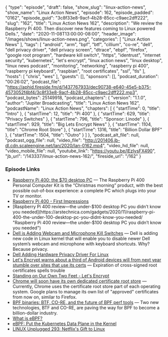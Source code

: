 {
  "type": "episode",
  "draft": false,
  "show_slug": "linux-action-news",
  "show_name": "Linux Action News",
  "episode": 162,
  "episode_padded": "0162",
  "episode_guid": "3c8f33e8-9acf-4b28-85cc-c9aec2dff222",
  "slug": "162",
  "title": "Linux Action News 162",
  "description": "We review the Raspberry Pi 400. Then discover new features coming to Linux powered Dells.",
  "date": "2020-11-08T13:00:00-08:00",
  "header_image": "/images/shows/linux-action-news.png",
  "categories": [
    "Linux Action News"
  ],
  "tags": [
    "android",
    "arm",
    "bpf",
    "btf",
    "cillium",
    "co-re",
    "dell",
    "dell privacy driver",
    "dell privacy screen",
    "dtrace",
    "ebpf",
    "firefox",
    "google root program",
    "hardware kill switch",
    "https",
    "identrust",
    "internet security",
    "kubernetes",
    "let's encrypt",
    "linux action news",
    "linux desktop",
    "linux news podcast",
    "monitoring",
    "networking",
    "raspberry pi 400",
    "raspberry pi keyboard",
    "raspbian",
    "root certificates",
    "ssl",
    "tls"
  ],
  "hosts": [
    "chris",
    "wes"
  ],
  "guests": [],
  "sponsors": [],
  "podcast_duration": "00:26:02",
  "podcast_file": "https://aphid.fireside.fm/d/1437767933/dec90738-e640-45e5-b375-4573052f4bf4/3c8f33e8-9acf-4b28-85cc-c9aec2dff222.mp3",
  "podcast_bytes": 25149918,
  "podcast_chapters": {
    "version": "1.1.0",
    "author": "Jupiter Broadcasting",
    "title": "Linux Action News 162",
    "podcastName": "Linux Action News",
    "chapters": [
      {
        "startTime": 0,
        "title": "Intro"
      },
      {
        "startTime": 12,
        "title": "Pi 400"
      },
      {
        "startTime": 629,
        "title": "Privacy Switches"
      },
      {
        "startTime": 796,
        "title": "Sponsor: Linode"
      },
      {
        "startTime": 929,
        "title": "Big Lets Encrypt News"
      },
      {
        "startTime": 1104,
        "title": "Chrome Root Store"
      },
      {
        "startTime": 1316,
        "title": "Billion Dollar BPF"
      },
      {
        "startTime": 1504,
        "title": "Outro"
      }
    ]
  },
  "podcast_alt_file": null,
  "podcast_ogg_file": null,
  "video_file": "http://201406.jb-dl.cdn.scaleengine.net/lan/2020/lan-0162.mp4",
  "video_hd_file": null,
  "video_mobile_file": null,
  "youtube_link": "https://youtu.be/lEzIysFX490",
  "jb_url": "/143337/linux-action-news-162/",
  "fireside_url": "/162"
}


### Episode Links

  * [Raspberry Pi 400: the $70 desktop PC](https://www.raspberrypi.org/blog/raspberry-pi-400-the-70-desktop-pc/ "Raspberry Pi 400: the $70 desktop PC") — The Raspberry Pi 400 Personal Computer Kit is the “Christmas morning” product, with the best possible out-of-box experience: a complete PC which plugs into your TV or monitor.
  * [Raspberry Pi 400 - First Impressions](https://martinpeck.com/blog/2020/11/06/Raspberry-Pi-400/ "Raspberry Pi 400 - First Impressions")
  * [Raspberry Pi 400 review—the under-$100 desktop PC you didn’t know you needed](https://arstechnica.com/gadgets/2020/11/raspberry-pi-400-the-under-100-desktop-pc-you-didnt-know-you-needed/ "Raspberry Pi 400 review—the under-$100 desktop PC you didn’t know you needed")
  * [Dell is Adding Webcam and Microphone Kill Switches](https://itsfoss.com/dell-privacy-driver/ "Dell is Adding Webcam and Microphone Kill Switches") — Dell is adding new code in Linux kernel that will enable you to disable newer Dell system’s webcam and microphone with keyboard shortcuts. Why? Because privacy. 
  * [Dell Adding Hardware Privacy Driver For Linux](https://www.phoronix.com/scan.php?page=news_item&px=Dell-Hardware-Privacy-Linux "Dell Adding Hardware Privacy Driver For Linux")
  * [Let's Encrypt warns about a third of Android devices will from next year stumble over sites that use its certs](https://www.theregister.com/2020/11/06/android_encryption_certs/ "Let's Encrypt warns about a third of Android devices will from next year stumble over sites that use its certs") — Expiration of cross-signed root certificates spells trouble
  * [Standing on Our Own Two Feet - Let's Encrypt ](https://letsencrypt.org/2020/11/06/own-two-feet.html "Standing on Our Own Two Feet - Let's Encrypt ")
  * [Chrome will soon have its own dedicated certificate root store](https://www.zdnet.com/article/chrome-will-soon-have-its-own-dedicated-certificate-root-store/ "Chrome will soon have its own dedicated certificate root store") — Currently, Chrome uses the certificate root store part of each operating system. Google plans to manage its own list of "approved" certificates from now on, similar to Firefox.
  * [BPF binaries: BTF, CO-RE, and the future of BPF perf tools](http://www.brendangregg.com/blog/2020-11-04/bpf-co-re-btf-libbpf.html "BPF binaries: BTF, CO-RE, and the future of BPF perf tools") — Two new technologies, BTF and CO-RE, are paving the way for BPF to become a billion-dollar industry. 
  * [What is eBPF?](https://gravitational.com/blog/what-is-ebpf/ "What is eBPF?")
  * [eBPF: Put the Kubernetes Data Plane in the Kernel](https://thenewstack.io/ebpf-put-the-kubernetes-data-plane-in-the-kernel/ "eBPF: Put the Kubernetes Data Plane in the Kernel")
  * [LINUX Unplugged 293: Netflix's Gift to Linux](https://linuxunplugged.com/293 "LINUX Unplugged 293: Netflix's Gift to Linux")


